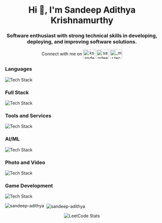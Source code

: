 <h1 align="center">Hi 👋, I'm Sandeep Adithya Krishnamurthy</h1>
<h3 align="center">Software enthusiast with strong technical skills in developing, deploying, and improving software solutions.</h3>

<p align="center">
Connect with me on
<a href="https://twitter.com/ksandeepadithya" target="blank"><img align="center" src="https://skillicons.dev/icons?i=twitter" alt="ksandeepadithya" height="30" width="40" /></a>
<a href="https://linkedin.com/in/sandeep-adithya" target="blank"><img align="center" src="https://skillicons.dev/icons?i=linkedin" alt="sandeep-adithya" height="30" width="40" /></a>
<a href="https://instagram.com/_mr.technophile_" target="blank"><img align="center" src="https://skillicons.dev/icons?i=instagram" alt="_mr.technophile_" height="30" width="40" /></a>
</p>

<h3 align="left">Languages</h3>
<p align="left"><img src="https://skillicons.dev/icons?i=python,c,java&perline=16" alt="Tech Stack" /> </p>
<h3 align="left">Full Stack</h3>
<p align="left"><img src="https://skillicons.dev/icons?i=flask,django,qt,redis,mysql,sqlite,html,css,bootstrap,js,vuejs,nodejs,aws,azure&perline=16" alt="Tech Stack" /> </p>
<h3 align="left">Tools and Services</h3>
<p align="left"><img src="https://skillicons.dev/icons?i=figma,git,postman,matlab,arduino,replit&perline=16" alt="Tech Stack" /> </p>
<h3 align="left">AI/ML</h3>
<p align="left"><img src="https://skillicons.dev/icons?i=scikitlearn,tensorflow,opencv&perline=16" alt="Tech Stack" /> </p>
<h3 align="left">Photo and Video</h3>
<p align="left"><img src="https://skillicons.dev/icons?i=ps,ai,ae,pr&perline=16" alt="Tech Stack" /> </p>
<h3 align="left">Game Development</h3>
<p align="left"><img src="https://skillicons.dev/icons?i=unreal,unity,blender&perline=16" alt="Tech Stack" /> </p>

<p><img align="left" src="https://github-readme-stats.vercel.app/api/top-langs?username=sandeep-adithya&show_icons=true&locale=en&layout=compact" alt="sandeep-adithya" /></p>

<p>&nbsp;<img align="center" src="https://github-readme-stats.vercel.app/api?username=sandeep-adithya&show_icons=true&locale=en" alt="sandeep-adithya" /></p>

<p align="center">
  <img src="https://leetcard.jacoblin.cool/sandeep-adithya?theme=dark&font=Karma&ext=activity" alt="LeetCode Stats" />
</p>
